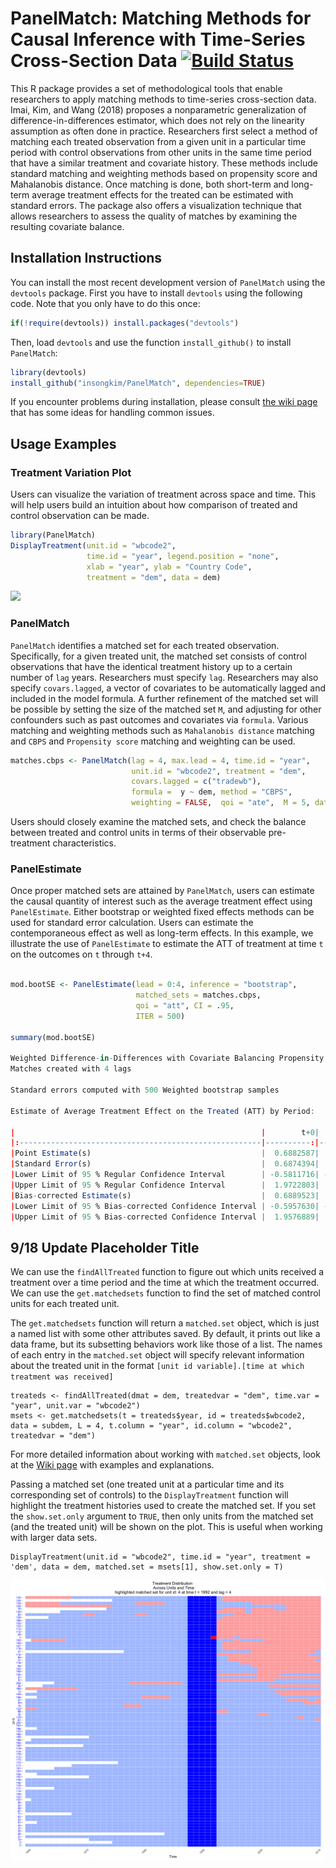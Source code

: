 # PanelMatch: Matching Methods for Causal Inference with Time-Series Cross-Section Data [![Build Status](https://travis-ci.org/insongkim/PanelMatch.svg?branch=master)](https://travis-ci.org/insongkim/PanelMatch)

This R package provides a set of methodological tools that enable
researchers to apply matching methods to time-series cross-section
data.  Imai, Kim, and Wang (2018) proposes a nonparametric
generalization of difference-in-differences estimator, which does not
rely on the linearity assumption as often done in
practice. Researchers first select a method of matching each treated
observation from a given unit in a particular time period with control
observations from other units in the same time period that have a
similar treatment and covariate history.  These methods include
standard matching and weighting methods based on propensity score and Mahalanobis
distance.
Once matching is done, both short-term and long-term average treatment
effects for the treated can be estimated with standard errors.  The
package also offers a visualization technique that allows researchers
to assess the quality of matches by examining the resulting covariate
balance.

Installation Instructions
-------------------------

<!-- `panelMatch` is available on CRAN and can be installed using: -->

<!-- ``` r -->
<!-- install.packages("panelMatch") -->
<!-- ``` -->

You can install the most recent development version of `PanelMatch` using the `devtools` package. First you have to install `devtools` using the following code. Note that you only have to do this once:

``` r
if(!require(devtools)) install.packages("devtools")
```

Then, load `devtools` and use the function `install_github()` to install `PanelMatch`:

``` r
library(devtools)
install_github("insongkim/PanelMatch", dependencies=TRUE)
```
If you encounter problems during installation, please consult [the wiki page](https://github.com/insongkim/PanelMatch/wiki/Installation-Troubleshooting) that has some ideas for handling common issues. 


Usage Examples
-------------------------

### Treatment Variation Plot

Users can visualize the variation of treatment across space and
time. This will help users build an intuition about how comparison of
treated and control observation can be made.

```r
library(PanelMatch)
DisplayTreatment(unit.id = "wbcode2",
                 time.id = "year", legend.position = "none",
                 xlab = "year", ylab = "Country Code",
                 treatment = "dem", data = dem)
```
![](http://web.mit.edu/insong/www/pdf/varPlot.png)

### PanelMatch

`PanelMatch` identifies a matched set for each treated
 observation. Specifically, for a given treated unit, the matched set
 consists of control observations that have the identical treatment
 history up to a certain number of `lag` years. Researchers must
 specify `lag`. Researchers may also specify `covars.lagged`, a vector
 of covariates to be automatically lagged and included in the model formula.
 A further refinement of the matched set will be
 possible by setting the size of the matched set `M`, and adjusting
 for other confounders such as past outcomes and covariates via
 `formula`. Various matching and weighting methods such as `Mahalanobis distance`
 matching and `CBPS` and `Propensity score` matching and weighting can 
 be used.

``` r
matches.cbps <- PanelMatch(lag = 4, max.lead = 4, time.id = "year",
                           unit.id = "wbcode2", treatment = "dem",
                           covars.lagged = c("tradewb"),
                           formula =  y ~ dem, method = "CBPS",
                           weighting = FALSE,  qoi = "ate",  M = 5, data = dem)
```							

Users should closely examine the matched sets, and check the balance
between treated and control units in terms of their observable
pre-treatment characteristics.

### PanelEstimate

Once proper matched sets are attained by `PanelMatch`, users can
estimate the causal quantity of interest such as the average
treatment effect using `PanelEstimate`. Either bootstrap or weighted
fixed effects methods can be used for standard error
calculation. Users can estimate the contemporaneous effect as well as
long-term effects. In this example, we illustrate the use of
`PanelEstimate` to estimate the ATT of treatment at time `t` on the
outcomes on `t` through `t+4`.

```r

mod.bootSE <- PanelEstimate(lead = 0:4, inference = "bootstrap",
                            matched_sets = matches.cbps,
                            qoi = "att", CI = .95,
                            ITER = 500)

summary(mod.bootSE)

Weighted Difference-in-Differences with Covariate Balancing Propensity Score
Matches created with 4 lags

Standard errors computed with 500 Weighted bootstrap samples

Estimate of Average Treatment Effect on the Treated (ATT) by Period:

|                                                       |        t+0|        t+1|       t+2|       t+3|       t+4|
|:------------------------------------------------------|----------:|----------:|---------:|---------:|---------:|
|Point Estimate(s)                                      |  0.6882587|  1.1526035|  1.529355|  1.911578|  2.060706|
|Standard Error(s)                                      |  0.6874394|  1.0909965|  1.441706|  1.812096|  2.229936|
|Lower Limit of 95 % Regular Confidence Interval        | -0.5811716| -0.9481110| -1.305701| -1.642694| -2.544959|
|Upper Limit of 95 % Regular Confidence Interval        |  1.9722803|  3.0828392|  4.275508|  5.302505|  6.379517|
|Bias-corrected Estimate(s)                             |  0.6889523|  1.1386178|  1.509317|  1.921500|  2.091011|
|Lower Limit of 95 % Bias-corrected Confidence Interval | -0.5957630| -0.7776321| -1.216798| -1.479350| -2.258106|
|Upper Limit of 95 % Bias-corrected Confidence Interval |  1.9576889|  3.2533181|  4.364411|  5.465850|  6.666370|
```

## 9/18 Update Placeholder Title


We can use the `findAllTreated` function to figure out which units received a treatment over a time period and the time at which the treatment occurred. We can use the `get.matchedsets` function to find the set of matched control units for each treated unit.

The `get.matchedsets` function will return a `matched.set` object, which is just a named list with some other attributes saved. By default, it prints out like a data frame, but its subsetting behaviors work like those of a list. The names of each entry in the `matched.set` object will specify relevant information about the treated unit in the format `[unit id variable].[time at which treatment was received]`


```{r}
treateds <- findAllTreated(dmat = dem, treatedvar = "dem", time.var = "year", unit.var = "wbcode2")
msets <- get.matchedsets(t = treateds$year, id = treateds$wbcode2, data = subdem, L = 4, t.column = "year", id.column = "wbcode2", treatedvar = "dem")
```

For more detailed information about working with `matched.set` objects, look at the [Wiki page](https://github.com/insongkim/PanelMatch/wiki/Matched-Set-Objects) with examples and explanations. 

Passing a matched set (one treated unit at a particular time and its corresponding set of controls) to the `DisplayTreatment` function will  highlight the treatment histories used to create the matched set. If you set the `show.set.only` argument to `TRUE`, then only units from the matched set (and the treated unit) will be shown on the plot. This is useful when working with larger data sets.

```{r}
DisplayTreatment(unit.id = "wbcode2", time.id = "year", treatment = 'dem', data = dem, matched.set = msets[1], show.set.only = T)
```
![](https://github.com/adamrauh/panel-data/blob/master/dtpr1.png)
